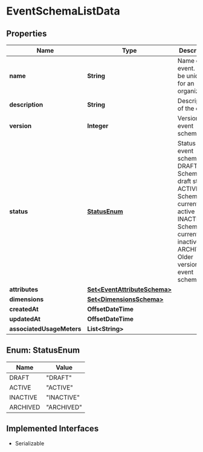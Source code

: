 

# EventSchemaListData


## Properties

| Name | Type | Description | Notes |
|------------ | ------------- | ------------- | -------------|
|**name** | **String** | Name of the event. Must be unique for an organization. |  |
|**description** | **String** | Description of the event |  [optional] |
|**version** | **Integer** | Version of event schema |  |
|**status** | [**StatusEnum**](#StatusEnum) | Status of event schema * DRAFT - Schema is in draft state  * ACTIVE - Schema is currently active  * INACTIVE - Schema is currently inactive * ARCHIVED - Older version of event schema  |  [optional] |
|**attributes** | [**Set&lt;EventAttributeSchema&gt;**](EventAttributeSchema.md) |  |  |
|**dimensions** | [**Set&lt;DimensionsSchema&gt;**](DimensionsSchema.md) |  |  [optional] |
|**createdAt** | **OffsetDateTime** |  |  [optional] |
|**updatedAt** | **OffsetDateTime** |  |  [optional] |
|**associatedUsageMeters** | **List&lt;String&gt;** |  |  [optional] |



## Enum: StatusEnum

| Name | Value |
|---- | -----|
| DRAFT | &quot;DRAFT&quot; |
| ACTIVE | &quot;ACTIVE&quot; |
| INACTIVE | &quot;INACTIVE&quot; |
| ARCHIVED | &quot;ARCHIVED&quot; |


## Implemented Interfaces

* Serializable


